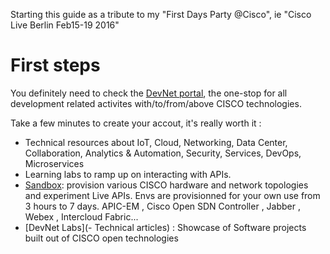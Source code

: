 Starting this guide as a tribute to my "First Days Party @Cisco", ie "Cisco Live Berlin Feb15-19 2016"

# First steps

You definitely need to check the [DevNet portal](https://developer.cisco.com/site/devnet/home/index.gsp), the one-stop for all development related activites with/to/from/above CISCO technologies.

Take a few minutes to create your accout, it's really worth it :
- Technical resources about IoT, Cloud, Networking, Data Center, Collaboration, Analytics & Automation, Security, Services, DevOps, Microservices
- Learning labs to ramp up on interacting with APIs.
- [Sandbox](https://developer.cisco.com/site/devnet/sandbox/): provision various CISCO hardware and network topologies and experiment Live APIs. Envs are provisionned for your own use from 3 hours to 7 days. APIC-EM , Cisco Open SDN Controller , Jabber , Webex , Intercloud Fabric... 
- [DevNet Labs](- Technical articles) : Showcase of Software projects built out of CISCO open technologies



